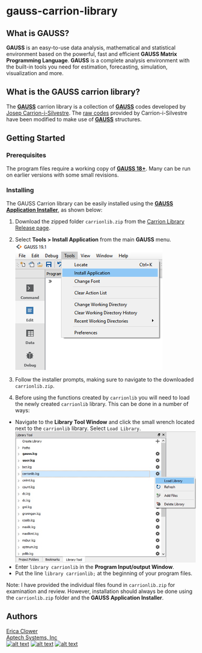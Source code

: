 # gauss-carrion-library

## What is GAUSS?
**GAUSS** is an easy-to-use data analysis, mathematical and statistical environment based on the powerful, fast and efficient **GAUSS Matrix Programming Language**. **GAUSS** is a complete analysis environment with the built-in tools you need for estimation, forecasting, simulation, visualization and more.

## What is the GAUSS carrion library?
The [**GAUSS**](www.aptech.com) carrion library is a collection of [**GAUSS**](www.aptech.com) codes developed by [Josep Carrion-i-Silvestre](https://webgrec.ub.edu/webpages/personal/ang/000698_carrion.ub.edu.html). The [raw codes](https://webgrec.ub.edu/webpages/personal/ang/000698_carrion.ub.edu.html) provided by Carrion-i-Silvestre have been modified to make use of [**GAUSS**](www.aptech.com) structures.

## Getting Started
### Prerequisites
The program files require a working copy of [**GAUSS 18+**](www.aptech.com). Many can be run on earlier versions with some small revisions.

### Installing
The GAUSS Carrion library can be easily installed using the [**GAUSS Application Installer**](https://www.aptech.com/support/installation/using-the-applications-installer-wizard/), as shown below:

1. Download the zipped folder `carrionlib.zip` from the [Carrion Library Release page](https://github.com/aptech/gauss-carrion-library/releases).
2. Select **Tools > Install Application** from the main **GAUSS** menu.  
![install wizard](images/install_application.png)  

3. Follow the installer prompts, making sure to navigate to the downloaded `carrionlib.zip`.
4. Before using the functions created by `carrionlib` you will need to load the newly created `carrionlib` library. This can be done in a number of ways:
  *   Navigate to the **Library Tool Window** and click the small wrench located next to the `carrionlib` library. Select `Load Library`.  
  ![load library](images/load_carrionlib.jpg)
  *  Enter `library carrionlib` in the **Program Input/output Window**.
  *  Put the line `library carrionlib;` at the beginning of your program files.

  Note: I have provided the individual files found in `carrionlib.zip` for examination and review. However, installation should always be done using the `carrionlib.zip` folder and the **GAUSS Application Installer**.

## Authors
[Erica Clower](mailto:eclower@aptech.com)  
[Aptech Systems, Inc](https://www.aptech.com/)  
[![alt text][1.1]][1]
[![alt text][2.1]][2]
[![alt text][3.1]][3]

<!-- links to social media icons -->
[1.1]: https://www.aptech.com/wp-content/uploads/2019/02/fb.png (Visit Aptech Facebook)
[2.1]: https://www.aptech.com/wp-content/uploads/2019/02/gh.png (Aptech Github)
[3.1]: https://www.aptech.com/wp-content/uploads/2019/02/li.png (Find us on LinkedIn)

<!-- links to your social media accounts -->
[1]: https://www.facebook.com/GAUSSAptech/
[2]: https://github.com/aptech
[3]: https://linkedin.com/in/ericaclower
<!-- Please don't remove this: Grab your social icons from https://github.com/carlsednaoui/gitsocial -->
